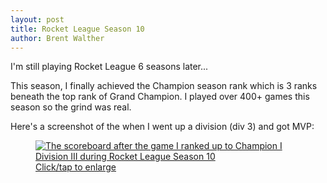```yaml
---
layout: post
title: Rocket League Season 10
author: Brent Walther
---
```


I'm still playing Rocket League 6 seasons later...

This season, I finally achieved the Champion season rank  which is 3 ranks beneath the top rank of Grand Champion. I played over 400+ games this season so the grind was real.

Here's a screenshot of the when I went up a division (div 3) and got MVP:

<figure>
  <a href="https://brentwalther.net/img/spring-2019/rocket_league_champ_1_div_3_rankup.jpg">
    <img alt="The scoreboard after the game I ranked up to Champion I Division III during Rocket League Season 10" src="https://brentwalther.net/img/spring-2019/rocket_league_champ_1_div_3_rankup_thumb.jpg" />
    <figcaption>Click/tap to enlarge</figcaption>
  </a>
</figure>
